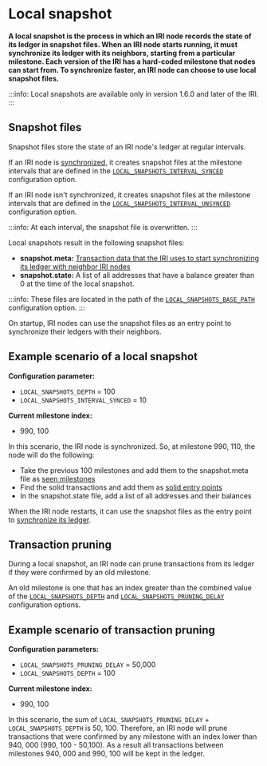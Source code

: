 # Local snapshot

**A local snapshot is the process in which an IRI node records the state of its ledger in snapshot files. When an IRI node starts running, it must synchronize its ledger with its neighbors, starting from a particular milestone. Each version of the IRI has a hard-coded milestone that nodes can start from. To synchronize faster, an IRI node can choose to use local snapshot files.**

:::info:
Local snapshots are available only in version 1.6.0 and later of the IRI.
:::

## Snapshot files

Snapshot files store the state of an IRI node's ledger at regular intervals. 

If an IRI node is [synchronized](../concepts/the-ledger.md#ledger-synchronization), it creates snapshot files at the milestone intervals that are defined in the [`LOCAL_SNAPSHOTS_INTERVAL_SYNCED`](../references/iri-configuration-options.md#local-snapshots-interval-synced) configuration option.

If an IRI node isn't synchronized, it creates snapshot files at the milestone intervals that are defined in the [`LOCAL_SNAPSHOTS_INTERVAL_UNSYNCED`](../references/iri-configuration-options.md#local-snapshots-interval-unsynced) configuration option.

:::info:
At each interval, the snapshot file is overwritten.
:::

Local snapshots result in the following snapshot files:
* **snapshot.meta:** [Transaction data that the IRI uses to start synchronizing its ledger with neighbor IRI nodes](../references/data-in-the-snapshot-metadata-file.md)
* **snapshot.state:** A list of all addresses that have a balance greater than 0 at the time of the local snapshot.

:::info:
These files are located in the path of the [`LOCAL_SNAPSHOTS_BASE_PATH`](../references/iri-configuration-options.md#local-snapshots-base-path) configuration option.
:::

On startup, IRI nodes can use the snapshot files as an entry point to synchronize their ledgers with their neighbors.

## Example scenario of a local snapshot

**Configuration parameter:**

* `LOCAL_SNAPSHOTS_DEPTH` = 100
* `LOCAL_SNAPSHOTS_INTERVAL_SYNCED` = 10

**Current milestone index:**

* 990, 100

In this scenario, the IRI node is synchronized. So, at milestone 990, 110, the node will do the following:

* Take the previous 100 milestones and add them to the snapshot.meta file as [seen milestones](../references/data-in-the-snapshot-metadata-file.md#seen-milestone)
* Find the solid transactions and add them as [solid entry points](../references/data-in-the-snapshot-metadata-file.md#solid-entrypoint)
* In the snapshot.state file, add a list of all addresses and their balances

When the IRI node restarts, it can use the snapshot files as the entry point to [synchronize its ledger](../concepts/the-ledger.md#ledger-synchronization).

## Transaction pruning

During a local snapshot, an IRI node can prune transactions from its ledger if they were confirmed by an old milestone.

An old milestone is one that has an index greater than the combined value of the [`LOCAL_SNAPSHOTS_DEPTH`](../references/iri-configuration-options.md#local-snapshots-depth) and [`LOCAL_SNAPSHOTS_PRUNING_DELAY`](../references/iri-configuration-options.md#local-snapshots-pruning-delay) configuration options.

## Example scenario of transaction pruning

**Configuration parameters:**

* `LOCAL_SNAPSHOTS_PRUNING_DELAY` = 50,000
* `LOCAL_SNAPSHOTS_DEPTH` = 100

**Current milestone index:**

* 990, 100

In this scenario, the sum of `LOCAL_SNAPSHOTS_PRUNING_DELAY` + `LOCAL_SNAPSHOTS_DEPTH` is 50, 100. Therefore, an IRI node will prune transactions that were confirmed by any milestone with an index lower than 940, 000 (990, 100 - 50,100). As a result all transactions between milestones 940, 000 and 990, 100 will be kept in the ledger.




